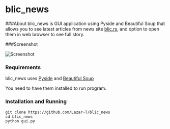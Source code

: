 blic_news
=========

###About
blic_news is GUI application using Pyside and Beautiful Soup that allows you to see latest articles from news site [blic.rs](http://www.blic.rs/), and option to open them in web browser to see full story.

###Screenshot

![Screenshot](http://i.imgur.com/8wgNJLj.png)

### Requirements

blic_news uses [Pyside](http://qt-project.org/wiki/PySide) and [Beautiful Soup](http://www.crummy.com/software/BeautifulSoup/)

You need to have them installed to run program.

### Installation and Running
```
git clone https://github.com/Lazar-T/blic_news
cd blic_news
python gui.py
```


